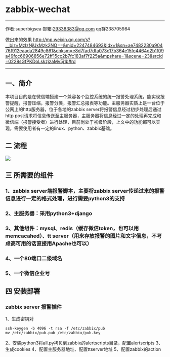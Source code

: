 # zabbix-wechat

------

作者:superbigsea 邮箱:29338383@qq.com qq群238705984

做出来的效果 http://mp.weixin.qq.com/s?__biz=MzIzNjUxMzk2NQ==&mid=2247484693&idx=1&sn=ae7482230a90476f912eaada2849c861&chksm=e8d7fad7dfa073c17b364e15fe4464d2b1f09a49fcc66906856e72ff15cc2b7fc183af7f225a&mpshare=1&scene=23&srcid=0228sGfPKDoLskzjzaMv5j1b#rd



------

## 一、简介

本项目目的是在微信端搭建一个兼容各个监控系统的统一报警处理系统，能实现报警提醒，报警压缩，报警分类，报警汇总报表等功能。主服务器实质上是一台位于公网上的http服务器，位于各地的zabbix server将报警信息经过初步处理后通过http post请求将信息传送至主服务器，主服务器将信息经过一定的处理再完成和微信端（报警接受者）进行处理，目前尚处于初级阶段，上文中的功能都可以实现，需要使用者有一定的linux、python、zabbix基础。
## 二 流程
![](https://github.com/superbigsea/zabbix-wechat/blob/master/%E6%8A%A5%E8%AD%A6%E6%B5%81%E7%A8%8B.png)

## 三 所需要的组件

### 1、zabbix server端报警脚本，主要将zabbix server传递过来的报警信息进行一定的格式处理，进行需要python3的支持
### 2、主服务器：采用python3+django
### 3、其他组件：mysql、redis（缓存微信token，也可以用memcacahed）、tt server（用来存放报警的图片和文字信息，不考虑高可用的话直接用Apache也可以）
### 4、一个80端口二级域名 
### 5、一个微信企业号
## 四 安装部署
### zabbix server 报警插件
1、生成密钥对  
``` shell
ssh-keygen -b 4096 -t rsa -f /etc/zabbix/pub
mv /etc/zabbix/pub.pub /etc/zabbix/pub.key
```
2、安装python3将all.py拷贝到zabbix的alertscripts目录，配置alertscripts
3、生成cookies
4、配置主服务器地址、配置ttserver地址
5、配置zabbix的action
